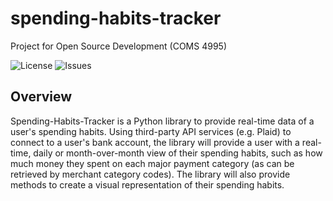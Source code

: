 # spending-habits-tracker
Project for Open Source Development (COMS 4995)

![License](https://img.shields.io/github/license/uyozulku/spending-habits-tracker)
![Issues](https://img.shields.io/github/issues/uyozulku/spending-habits-tracker)

## Overview
Spending-Habits-Tracker is a Python library to provide real-time data of a user's spending habits. Using third-party API services (e.g. Plaid) to connect to a user's bank account, the library will provide a user with a real-time, daily or month-over-month view of their spending habits, such as how much money they spent on each major payment category (as can be retrieved by merchant category codes). The library will also provide methods to create a visual representation of their spending habits.
